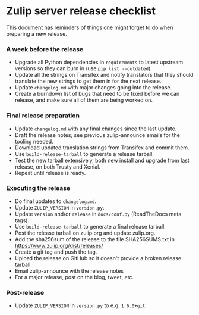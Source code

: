 # Zulip server release checklist

This document has reminders of things one might forget to do when
preparing a new release.

### A week before the release

* Upgrade all Python dependencies in `requirements` to latest
  upstream versions so they can burn in (use `pip list --outdated`).
* Update all the strings on Transifex and notify translators that they
  should translate the new strings to get them in for the next
  release.
* Update `changelog.md` with major changes going into the release.
* Create a burndown list of bugs that need to be fixed before we can
  release, and make sure all of them are being worked on.

### Final release preparation

* Update `changelog.md` with any final changes since the last update.
* Draft the release notes; see previous zulip-announce emails for the
  tooling needed.
* Download updated translation strings from Transifex and commit them.
* Use `build-release-tarball` to generate a release tarball.
* Test the new tarball extensively, both new install and upgrade from last
  release, on both Trusty and Xenial.
* Repeat until release is ready.

### Executing the release

* Do final updates to `changelog.md`.
* Update `ZULIP_VERSION` in `version.py`.
* Update `version` and/or `release` in `docs/conf.py` (ReadTheDocs meta tags).
* Use `build-release-tarball` to generate a final release tarball.
* Post the release tarball on zulip.org and update zulip.org.
* Add the sha256sum of the release to the file SHA256SUMS.txt in https://www.zulip.org/dist/releases/
* Create a git tag and push the tag.
* Upload the release on GitHub so it doesn't provide a broken release tarball.
* Email zulip-announce with the release notes
* For a major release, post on the blog, tweet, etc.

### Post-release

* Update `ZULIP_VERSION` in `version.py` to e.g. `1.6.0+git`.
